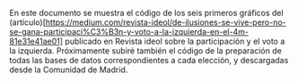 En este documento se muestra el código de los seis primeros gráficos del (artículo)[https://medium.com/revista-ideol/de-ilusiones-se-vive-pero-no-se-gana-participaci%C3%B3n-y-voto-a-la-izquierda-en-el-4m-81e31e41ae01] publicado en Revista ideol sobre la participación y el voto a la izquierda. Próximamente subiré también el código de la preparación de todas las bases de datos correspondientes a cada elección, y descargadas desde la Comunidad de Madrid.
